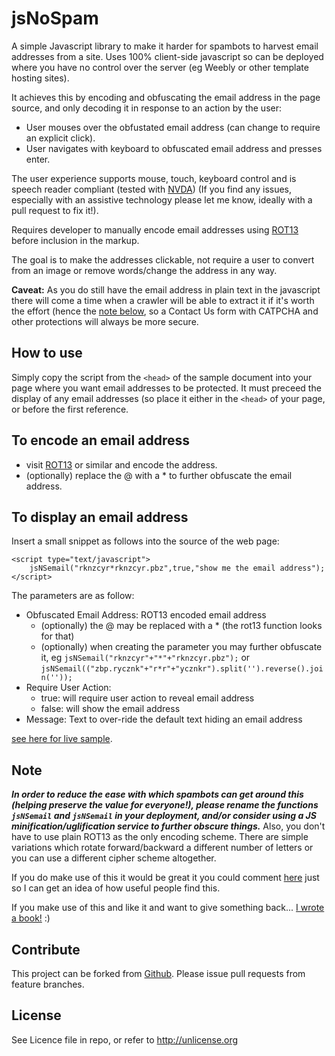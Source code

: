 # jsNoSpam

A simple Javascript library to make it harder for spambots to harvest email addresses from a site.
Uses 100% client-side javascript so can be deployed where you have no control over the server (eg Weebly or other template hosting sites).

It achieves this by encoding and obfuscating the email address in the page source, and only decoding it in response to an action by the user:
* User mouses over the obfustated email address (can change to require an explicit click).
* User navigates with keyboard to obfuscated email address and presses enter.

The user experience supports mouse, touch, keyboard control and is speech reader compliant (tested with [NVDA](http://www.nvaccess.org/)) (If you find any issues, especially with an assistive technology please let me know, ideally with a pull request to fix it!).

Requires developer to manually encode email addresses using [ROT13](http://rot13.com) before inclusion in the markup.

The goal is to make the addresses clickable, not require a user to convert from an image or remove words/change the address in any way.

<b>Caveat:</b> As you do still have the email address in plain text in the javascript there will come a time when a crawler will be able to extract it if it's worth the effort
(hence the <a href="#note">note below</a>, so a Contact Us form with CATPCHA and other protections will always be more secure.

How to use
----------
Simply copy the script from the <code>&lt;head></code> of the sample document into your page where you want email addresses to be protected.
It must preceed the display of any email addresses (so place it either in the <code>&lt;head></code> of your page, or before the first reference.
    
To encode an email address
--------------------------
* visit [ROT13](http://rot13.com) or similar and encode the address.
* (optionally) replace the @ with a * to further obfuscate the email address.

To display an email address
---------------------------
Insert a small snippet as follows into the source of the web page:

    <script type="text/javascript">
        jsNSemail("rknzcyr*rknzcyr.pbz",true,"show me the email address");
    </script>
        
The parameters are as follow:
* Obfuscated Email Address: ROT13 encoded email address
    * (optionally) the @ may be replaced with a * (the rot13 function looks for that)
    * (optionally) when creating the parameter you may further obfuscate it, eg <code>jsNSemail("rknzcyr"+"\*"+"rknzcyr.pbz");</code> or <code>jsNSemail(("zbp.rycznk"+"r\*r"+"ycznkr").split('').reverse().join(''));</code>
* Require User Action:
    * true: will require user action to reveal email address
    * false: will show the email address
* Message: Text to over-ride the default text hiding an email address

[see here for live sample](https://cdn.rawgit.com/Offbeatmammal/jsNoSpam/master/index.html).

Note
----
<b><i>In order to reduce the ease with which spambots can get around this (helping preserve the value for everyone!), please rename the functions <code>jsNSemail</code> and <code>jsNSemail</code> in your deployment, 
and/or consider using a JS minification/uglification service to further obscure things.</b></i>
Also, you don't have to use plain ROT13 as the only encoding scheme. There are simple variations which rotate forward/backward a different number of letters
or you can use a different cipher scheme altogether.


If you do make use of this it would be great it you could comment [here](http://post.offbeatmammal.com/2016/03/06/jsnospam-make-it-harder-for-bots-to-find-your-email-address/) just so I can get an idea of how useful people find this.

If you make use of this and like it and want to give something back... [I wrote a book!](http://amzn.to/1SHjbLI) :)

Contribute
----------
This project can be forked from
[Github](https://github.com/Offbeatmammal/jsNoSpam). Please issue pull
requests from feature branches.

License
-------
See Licence file in repo, or refer to http://unlicense.org
